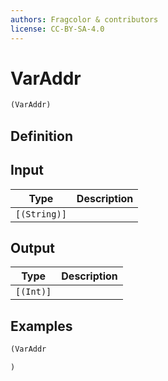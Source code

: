 ```yaml
---
authors: Fragcolor & contributors
license: CC-BY-SA-4.0
---
```



# VarAddr

```clojure
(VarAddr)
```


## Definition




## Input

| Type | Description |
|------|-------------|
| `[(String)]` |  |


## Output

| Type | Description |
|------|-------------|
| `[(Int)]` |  |


## Examples

```clojure
(VarAddr

)
```
